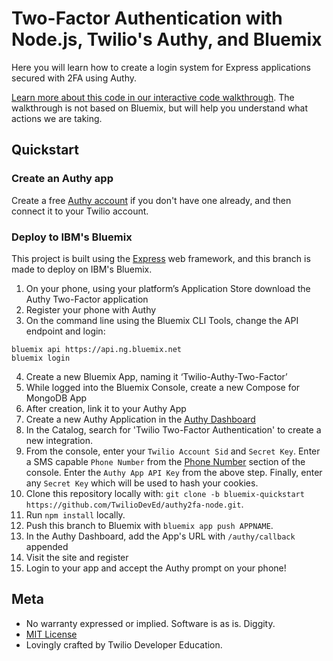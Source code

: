 # Two-Factor Authentication with Node.js, Twilio's Authy, and Bluemix

Here you will learn how to create a login system for Express applications secured with 2FA using Authy.

[Learn more about this code in our interactive code walkthrough](https://www.twilio.com/docs/howto/walkthrough/two-factor-authentication/node/express).  The walkthrough is not based on Bluemix, but will help you understand what actions we are taking.

## Quickstart

### Create an Authy app

Create a free [Authy account](https://www.authy.com/developers/) if you don't
have one already, and then connect it to your Twilio account.

### Deploy to IBM's Bluemix

This project is built using the [Express](http://expressjs.com/) web framework, and this branch is made to deploy on IBM's Bluemix.

1. On your phone, using your platform’s Application Store download the Authy Two-Factor application
2. Register your phone with Authy
3. On the command line using the Bluemix CLI Tools, change the API endpoint and login:
```
bluemix api https://api.ng.bluemix.net
bluemix login
```
4. Create a new Bluemix App, naming it ‘Twilio-Authy-Two-Factor’
5. While logged into the Bluemix Console, create a new Compose for MongoDB App
6. After creation, link it to your Authy App
7. Create a new Authy Application in the [Authy Dashboard](https://www.twilio.com/console/authy/)
8. In the Catalog, search for 'Twilio Two-Factor Authentication' to create a new integration.
9. From the console, enter your `Twilio Account Sid` and `Secret Key`.  Enter a SMS capable `Phone Number` from the [Phone Number](https://www.twilio.com/console/phone-numbers) section of the console.  Enter the `Authy App API Key` from the above step.  Finally, enter any `Secret Key` which will be used to hash your cookies.
10. Clone this repository locally with:
`git clone -b bluemix-quickstart https://github.com/TwilioDevEd/authy2fa-node.git`.
11. Run `npm install` locally.
10. Push this branch to Bluemix with `bluemix app push APPNAME`.
11. In the Authy Dashboard, add the App's URL with `/authy/callback` appended
12. Visit the site and register
13. Login to your app and accept the Authy prompt on your phone!

## Meta

* No warranty expressed or implied. Software is as is. Diggity.
* [MIT License](http://www.opensource.org/licenses/mit-license.html)
* Lovingly crafted by Twilio Developer Education.
